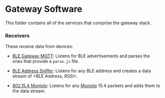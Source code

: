 Gateway Software
================

This folder contains all of the services that comprise
the gateway stack.

### Receivers

These receive data from devices:

- [BLE Gateway MQTT](https://github.com/lab11/gateway/tree/master/software/ble-gateway-mqtt):
Listens for BLE advertisements and parses the ones that provide a `parse.js` file.

- [BLE Address Sniffer](https://github.com/lab11/gateway/tree/master/software/ble-address-sniffer):
Listens for any BLE address and creates a data stream of <BLE Address, RSSI>.

- [802.15.4 Monjolo](https://github.com/lab11/gateway/tree/master/software/ieee802154-monjolo-gateway):
Listens for any [Monjolo](https://github.com/lab11/monjolo) 15.4 packets and adds them to the data
stream.
